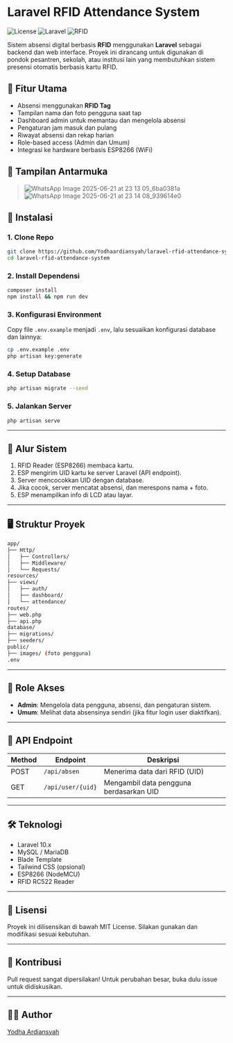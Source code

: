 
# Laravel RFID Attendance System

![License](https://img.shields.io/github/license/Yodhaardiansyah/laravel-rfid-attendance-system)
![Laravel](https://img.shields.io/badge/Laravel-10.x-red)
![RFID](https://img.shields.io/badge/RFID-Enabled-green)

Sistem absensi digital berbasis **RFID** menggunakan **Laravel** sebagai backend dan web interface. Proyek ini dirancang untuk digunakan di pondok pesantren, sekolah, atau institusi lain yang membutuhkan sistem presensi otomatis berbasis kartu RFID.

## 🔧 Fitur Utama

- Absensi menggunakan **RFID Tag**
- Tampilan nama dan foto pengguna saat tap
- Dashboard admin untuk memantau dan mengelola absensi
- Pengaturan jam masuk dan pulang
- Riwayat absensi dan rekap harian
- Role-based access (Admin dan Umum)
- Integrasi ke hardware berbasis ESP8266 (WiFi)

## 📸 Tampilan Antarmuka

> ![WhatsApp Image 2025-06-21 at 23 13 05_6ba0381a](https://github.com/user-attachments/assets/31e22028-40dc-49e1-9a0c-8f3492827d91)
> ![WhatsApp Image 2025-06-21 at 23 14 08_939614e0](https://github.com/user-attachments/assets/6519bd61-d555-4615-8656-e7181f52fae4)



## 🚀 Instalasi

### 1. Clone Repo

```bash
git clone https://github.com/Yodhaardiansyah/laravel-rfid-attendance-system.git
cd laravel-rfid-attendance-system
````

### 2. Install Dependensi

```bash
composer install
npm install && npm run dev
```

### 3. Konfigurasi Environment

Copy file `.env.example` menjadi `.env`, lalu sesuaikan konfigurasi database dan lainnya:

```bash
cp .env.example .env
php artisan key:generate
```

### 4. Setup Database

```bash
php artisan migrate --seed
```

### 5. Jalankan Server

```bash
php artisan serve
```

---

## 🧠 Alur Sistem

1. RFID Reader (ESP8266) membaca kartu.
2. ESP mengirim UID kartu ke server Laravel (API endpoint).
3. Server mencocokkan UID dengan database.
4. Jika cocok, server mencatat absensi, dan merespons nama + foto.
5. ESP menampilkan info di LCD atau layar.

---

## 🖥️ Struktur Proyek

```bash
app/
├── Http/
│   ├── Controllers/
│   ├── Middleware/
│   └── Requests/
resources/
├── views/
│   ├── auth/
│   ├── dashboard/
│   └── attendance/
routes/
├── web.php
├── api.php
database/
├── migrations/
├── seeders/
public/
├── images/ (foto pengguna)
.env
```

---

## 🔐 Role Akses

* **Admin**: Mengelola data pengguna, absensi, dan pengaturan sistem.
* **Umum**: Melihat data absensinya sendiri (jika fitur login user diaktifkan).

---

## 📡 API Endpoint

| Method | Endpoint          | Deskripsi                               |
| ------ | ----------------- | --------------------------------------- |
| POST   | `/api/absen`      | Menerima data dari RFID (UID)           |
| GET    | `/api/user/{uid}` | Mengambil data pengguna berdasarkan UID |

---

## 🛠️ Teknologi

* Laravel 10.x
* MySQL / MariaDB
* Blade Template
* Tailwind CSS (opsional)
* ESP8266 (NodeMCU)
* RFID RC522 Reader

---

## 📄 Lisensi

Proyek ini dilisensikan di bawah MIT License. Silakan gunakan dan modifikasi sesuai kebutuhan.

---

## 🤝 Kontribusi

Pull request sangat dipersilakan! Untuk perubahan besar, buka dulu issue untuk didiskusikan.

---

## 🧑‍💻 Author

[Yodha Ardiansyah](https://github.com/Yodhaardiansyah)


